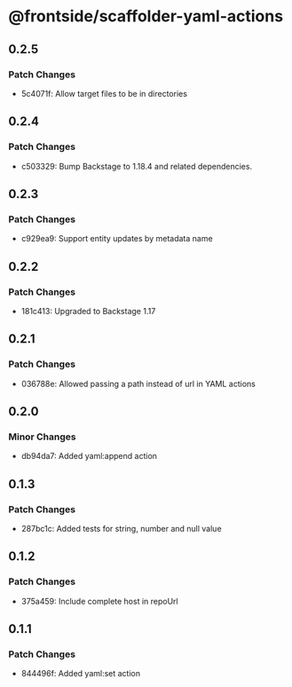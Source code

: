 # @frontside/scaffolder-yaml-actions

## 0.2.5

### Patch Changes

- 5c4071f: Allow target files to be in directories

## 0.2.4

### Patch Changes

- c503329: Bump Backstage to 1.18.4 and related dependencies.

## 0.2.3

### Patch Changes

- c929ea9: Support entity updates by metadata name

## 0.2.2

### Patch Changes

- 181c413: Upgraded to Backstage 1.17

## 0.2.1

### Patch Changes

- 036788e: Allowed passing a path instead of url in YAML actions

## 0.2.0

### Minor Changes

- db94da7: Added yaml:append action

## 0.1.3

### Patch Changes

- 287bc1c: Added tests for string, number and null value

## 0.1.2

### Patch Changes

- 375a459: Include complete host in repoUrl

## 0.1.1

### Patch Changes

- 844496f: Added yaml:set action
